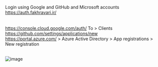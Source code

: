 Login using Google and GitHub and Microsoft accounts
<br>
https://auth.fakhravari.ir/
<br>
<br>
<br>
https://console.cloud.google.com/auth/  To > Clients
<br>
https://github.com/settings/applications/new
<br>
https://portal.azure.com/ > Azure Active Directory > App registrations > New registration
<br>
<br>

![image](https://github.com/user-attachments/assets/d07828e7-3b2e-4ba3-8e02-de9f736076ab)
